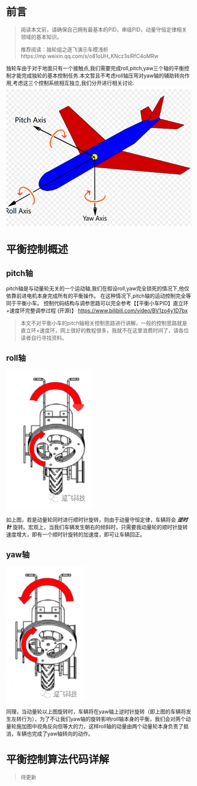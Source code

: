 # 前言
> 阅读本文前，请确保自己拥有最基本的PID，串级PID，动量守恒定律相关领域的基本知识。
>
> 推荐阅读：独轮组之逐飞演示车模浅析https://mp.weixin.qq.com/s/o81oUH_KNcz3slRfC4oMRw

独轮车由于对于地面只有一个接触点,我们需要完成roll,pitch,yaw三个轴的平衡控制才能完成独轮的基本控制任务.本文暂且不考虑roll轴压弯对yaw轴的辅助转向作用,考虑这三个控制系统相互独立,我们分开进行相关讨论.
![Alt text](image.png)

# 平衡控制概述
## pitch轴
pitch轴是与动量轮无关的一个运动轴,我们在假设roll,yaw完全锁死的情况下,他仅依靠前进电机本身完成所有的平衡操作。
在这种情况下,pitch轴的运动控制完全等同于平衡小车。
控制代码结构与调参思路可以完全参考【【平衡小车PID】直立环+速度环完整调参过程 (开源)】 https://www.bilibili.com/video/BV1zo4y1D7bx

> 本文不对平衡小车的pitch轴相关控制思路进行讲解，一般的控制思路就是直立环+速度环，网上很好的教程很多，我就不在这里浪费时间了，请各位读者自行寻找资料。

## roll轴

![Alt text](image-1.png)

如上图，若是动量轮同时进行顺时针旋转，则由于动量守恒定律，车辆将会 ***逆时针***  旋转。宏观上，当我们车辆发生朝右的倾斜时，只需要我动量轮的顺时针旋转速度增大，即有一个顺时针旋转的加速度，即可让车辆回正。

## yaw轴

![Alt text](image-2.png)

同理，当动量轮以上图旋转时，车辆将在yaw轴上逆时针旋转（即上图的车辆将发生左转行为），为了不让我们yaw轴的旋转影响roll轴本身的平衡，我们会对两个动量轮施加图中视角反向但等大的力，这样roll轴的动量由两个动量轮本身负责了抵消，车辆也完成了yaw轴转向的动作。

# 平衡控制算法代码详解

> 待更新